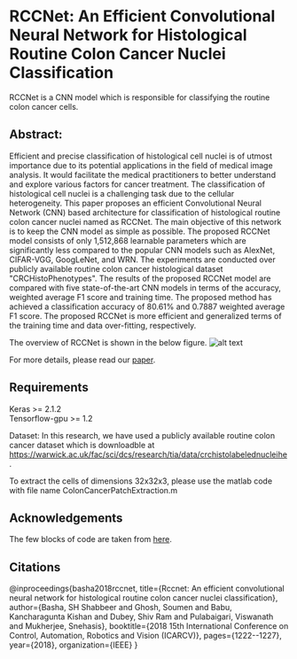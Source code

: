 # RCCNet: An Efficient Convolutional Neural Network for Histological Routine Colon Cancer Nuclei Classification
RCCNet is a CNN model which is responsible for classifying the routine colon cancer cells.

## Abstract:
Efficient and precise classification of histological cell nuclei is of utmost importance due to its potential applications
in the field of medical image analysis. It would facilitate the medical practitioners to better understand and explore various
factors for cancer treatment. The classification of histological cell nuclei is a challenging task due to the cellular
heterogeneity. This paper proposes an efficient Convolutional Neural Network (CNN) based architecture for classification of
histological routine colon cancer nuclei named as RCCNet. The main objective of this network is to keep the CNN model as simple
as possible. The proposed RCCNet model consists of only 1,512,868 learnable parameters which are significantly less compared
to the popular CNN models such as AlexNet, CIFAR-VGG, GoogLeNet, and WRN. The experiments are conducted over publicly available
routine colon cancer histological dataset "CRCHistoPhenotypes". The results of the proposed RCCNet model are compared with five
state-of-the-art CNN models in terms of the accuracy, weighted average F1 score and training time. The proposed method has
achieved a classification accuracy of 80.61% and 0.7887 weighted average F1 score. The proposed RCCNet is more efficient and
generalized terms of the training time and data over-fitting, respectively.

The overview of RCCNet is shown in the below figure.
![alt text](https://github.com/shabbeersh/RCCNet/blob/master/RCCNet.png)

For more details, please read our [paper](https://arxiv.org/abs/1810.02797).

## Requirements
Keras >= 2.1.2 <br/>
Tensorflow-gpu >= 1.2

Dataset:
In this research, we have used a publicly available routine colon cancer dataset which is downloadble at https://warwick.ac.uk/fac/sci/dcs/research/tia/data/crchistolabelednucleihe. 

To extract the cells of dimensions 32x32x3, please use the matlab code with file name ColonCancerPatchExtraction.m

## Acknowledgements
The few blocks of code are taken from [here](https://github.com/geifmany/cifar-vgg).

## Citations
@inproceedings{basha2018rccnet,
  title={Rccnet: An efficient convolutional neural network for histological routine colon cancer nuclei classification},
  author={Basha, SH Shabbeer and Ghosh, Soumen and Babu, Kancharagunta Kishan and Dubey, Shiv Ram and Pulabaigari, Viswanath and Mukherjee, Snehasis},
  booktitle={2018 15th International Conference on Control, Automation, Robotics and Vision (ICARCV)},
  pages={1222--1227},
  year={2018},
  organization={IEEE}
}
